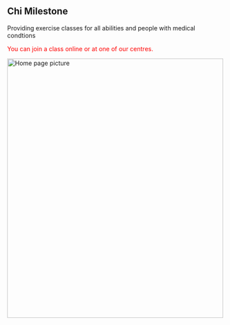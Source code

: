 
<!DOCTYPE html>
<html>
<title>Chi Milestone Home page</title>
<body>

<h2 title="header">Chi Milestone</h2>
<p title="descritpion">Providing exercise classes for all abilities and people with medical condtions</p>
<p style="color:red;">You can join a class online or at one of our centres.</p>
<img src="img/p4.jpg" alt="Home page picture"  width="500" height="600">

</body>
</html>
